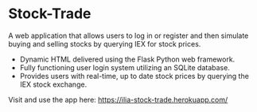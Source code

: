 # Stock-Trade
A web application that allows users to log in or register and then simulate buying and selling stocks by querying IEX for stock prices. 

- Dynamic HTML delivered using the Flask Python web framework.
- Fully functioning user login system utilizing an SQLite database.
- Provides users with real-time, up to date stock prices by querying the IEX stock exchange.

Visit and use the app here:
https://ilia-stock-trade.herokuapp.com/
